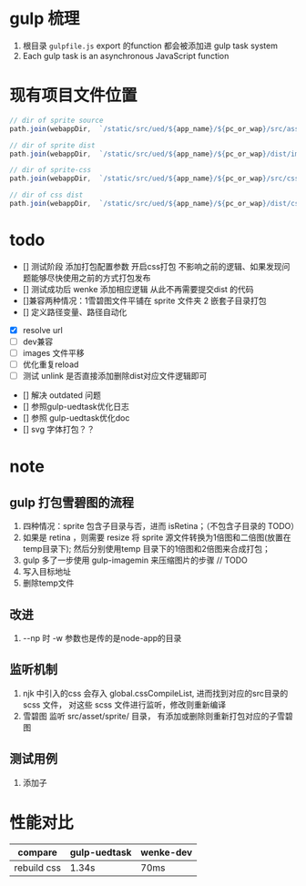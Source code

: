 # gulp 梳理

1. 根目录 `gulpfile.js` export 的function 都会被添加进 gulp task system
2. Each gulp task is an asynchronous JavaScript function

# 现有项目文件位置

```js
// dir of sprite source
path.join(webappDir,  `/static/src/ued/${app_name}/${pc_or_wap}/src/asset/sprite`) // 可以有一层子目录 将分别打包

// dir of sprite dist
path.join(webappDir,  `/static/src/ued/${app_name}/${pc_or_wap}/dist/images/sprite`)

// dir of sprite-css
path.join(webappDir,  `/static/src/ued/${app_name}/${pc_or_wap}/src/css/sprite`)

// dir of css dist
path.join(webappDir,  `/static/src/ued/${app_name}/${pc_or_wap}/dist/css`)
```

# todo

- [] 测试阶段 添加打包配置参数 开启css打包 不影响之前的逻辑、如果发现问题能够尽快使用之前的方式打包发布
- [] 测试成功后  wenke 添加相应逻辑  从此不再需要提交dist 的代码
- []兼容两种情况：1雪碧图文件平铺在 sprite 文件夹  2 嵌套子目录打包
- [] 定义路径变量、路径自动化
- [x] resolve url
- [ ] dev兼容
- [ ] images 文件平移
- [ ] 优化重复reload
- [ ] 测试 unlink  是否直接添加删除dist对应文件逻辑即可
- [] 解决 outdated 问题
- [] 参照gulp-uedtask优化日志
- [] 参照 gulp-uedtask优化doc
- [] svg 字体打包？？

# note

## gulp 打包雪碧图的流程

1. 四种情况：sprite 包含子目录与否，进而 isRetina；（不包含子目录的 TODO）
2. 如果是 retina ，则需要 resize 将 sprite 源文件转换为1倍图和二倍图(放置在temp目录下); 然后分别使用temp 目录下的1倍图和2倍图来合成打包；
3. gulp 多了一步使用 gulp-imagemin 来压缩图片的步骤  // TODO
4. 写入目标地址
5. 删除temp文件


## 改进

1. --np 时   -w 参数也是传的是node-app的目录

## 监听机制

1. njk 中引入的css 会存入  global.cssCompileList, 进而找到对应的src目录的 scss 文件， 对这些 scss 文件进行监听，修改则重新编译
2. 雪碧图 监听 src/asset/sprite/ 目录，  有添加或删除则重新打包对应的子雪碧图

## 测试用例

1. 添加子


# 性能对比


| compare     | gulp-uedtask | wenke-dev |
|-------------|--------------|-----------|
| rebuild css | 1.34s        | 70ms      |